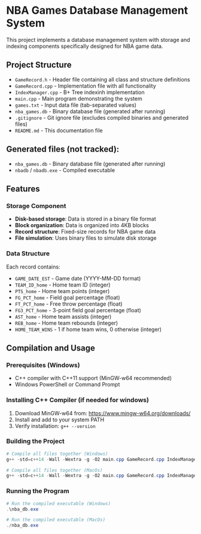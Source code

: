 # NBA Games Database Management System

This project implements a database management system with storage and indexing components specifically designed for NBA game data.

## Project Structure

- `GameRecord.h` - Header file containing all class and structure definitions
- `GameRecord.cpp` - Implementation file with all functionality
- `IndexManager.cpp` - B+ Tree indexinh implementation
- `main.cpp` - Main program demonstrating the system
- `games.txt` - Input data file (tab-separated values)
- `nba_games.db` - Binary database file (generated after running)
- `.gitignore` - Git ignore file (excludes compiled binaries and generated files)
- `README.md` - This documentation file

## Generated files (not tracked):
- `nba_games.db` - Binary database file (generated after running)
- `nbadb` / `nbadb.exe` - Compiled executable

## Features

### Storage Component

- **Disk-based storage**: Data is stored in a binary file format
- **Block organization**: Data is organized into 4KB blocks
- **Record structure**: Fixed-size records for NBA game data
- **File simulation**: Uses binary files to simulate disk storage

### Data Structure

Each record contains:

- `GAME_DATE_EST` - Game date (YYYY-MM-DD format)
- `TEAM_ID_home` - Home team ID (integer)
- `PTS_home` - Home team points (integer)
- `FG_PCT_home` - Field goal percentage (float)
- `FT_PCT_home` - Free throw percentage (float)
- `FG3_PCT_home` - 3-point field goal percentage (float)
- `AST_home` - Home team assists (integer)
- `REB_home` - Home team rebounds (integer)
- `HOME_TEAM_WINS` - 1 if home team wins, 0 otherwise (integer)

## Compilation and Usage

### Prerequisites (Windows)

- C++ compiler with C++11 support (MinGW-w64 recommended)
- Windows PowerShell or Command Prompt

### Installing C++ Compiler (if needed for windows)

1. Download MinGW-w64 from: https://www.mingw-w64.org/downloads/
2. Install and add to your system PATH
3. Verify installation: `g++ --version`

### Building the Project

```powershell
# Compile all files together (Windows)
g++ -std=c++14 -Wall -Wextra -g -O2 main.cpp GameRecord.cpp IndexManager.cpp -o nbadb.exe

# Compile all files together (MacOs)
g++ -std=c++14 -Wall -Wextra -g -O2 main.cpp GameRecord.cpp IndexManager.cpp -o nbadb
```

### Running the Program

```powershell
# Run the compiled executable (Windows)
.\nba_db.exe

# Run the compiled executable (MacOs)
./nba_db.exe
```


